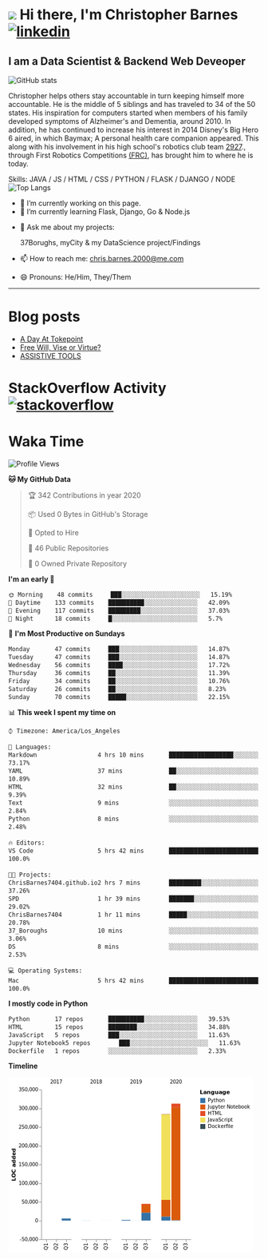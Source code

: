 # <img src="https://raw.githubusercontent.com/sidbelbase/sidbelbase/master/wave.gif" width="30px"> Hi there, I'm Christopher Barnes [<img src='https://cdn.jsdelivr.net/npm/simple-icons@3.0.1/icons/linkedin.svg' alt='linkedin' height='40'>](https://www.linkedin.com/in/chrisbarnes2000/)
<!-- [<img src='https://cdn.jsdelivr.net/npm/simple-icons@3.0.1/icons/instagram.svg' alt='instagram' height='40'>](https://www.instagram.com/dragon_dominant/)
[<img src='https://cdn.jsdelivr.net/npm/simple-icons@3.0.1/icons/twitter.svg' alt='twitter' height='40'>](https://twitter.com/Dragon_Dominant) -->

## I am a Data Scientist & Backend Web Deveoper

![GitHub stats](https://github-readme-stats.vercel.app/api?username=ChrisBarnes7404&show_icons=true&hide_title=true)

<!-- ![I am a Data Scientist](https://arturssmirnovs.github.io/github-profile-readme-generator/images/banner.png) -->

Christopher helps others stay accountable in turn keeping himself more accountable. He is the middle of 5 siblings and has traveled to 34 of the 50 states. His inspiration for computers started when members of his family developed symptoms of Alzheimer's and Dementia, around 2010. In addition, he has continued to increase his interest in 2014 Disney's Big Hero 6 aired, in which Baymax; A personal health care companion appeared. This along with his involvement in his high school's robotics club team [2927](https://frc-events.firstinspires.org/team/2927)., through First Robotics Competitions [(FRC)](https://www.firstinspires.org/robotics/frc), has brought him to where he is today.

Skills: JAVA / JS / HTML / CSS / PYTHON / FLASK / DJANGO / NODE
![Top Langs](https://github-readme-stats.vercel.app/api/top-langs/?username=ChrisBarnes7404&layout=compact)

- 🔭 I’m currently working on this page.
- 🌱 I’m currently learning Flask, Django, Go & Node.js
<!-- - 👯 I’m looking to collaborate on -  -->
<!-- - 🤔 I’m looking for help with -  -->
- 💬 Ask me about my projects:

    37Borughs, myCity & my DataScience project/Findings
- 📫 How to reach me: chris.barnes.2000@me.com
- 😄 Pronouns: He/Him, They/Them
<!-- - ⚡ Fun fact: -  -->

---

<!-- ![Profile views](https://gpvc.arturio.dev/ChrisBarnes7404) -->

# Blog posts
<!-- BLOG-POST-LIST:START -->
- [A Day At Tokepoint](https://medium.com/@christopher.barnes/a-day-at-tokepoint-f8e7b2aec53d?source=rss-1448bbd2ea82------2)
- [Free Will, Vise or Virtue?](https://medium.com/@christopher.barnes/free-will-vise-or-virtue-ca3b54a37d9?source=rss-1448bbd2ea82------2)
- [ASSISTIVE TOOLS](https://medium.com/@christopher.barnes/assistive-tools-5910f4623b15?source=rss-1448bbd2ea82------2)
<!-- BLOG-POST-LIST:END -->

# StackOverflow Activity [<img src='https://cdn.jsdelivr.net/npm/simple-icons@3.0.1/icons/stackoverflow.svg' alt='stackoverflow' height='40'>](https://stackoverflow.com/users/13986242)
<!-- STACKOVERFLOW:START -->
<!-- STACKOVERFLOW:END -->

# Waka Time
<!--START_SECTION:waka-->
![Profile Views](http://img.shields.io/badge/Profile%20Views-82-blue)

**🐱 My GitHub Data** 

> 🏆 342 Contributions in year 2020
 > 
> 📦 Used 0 Bytes in GitHub's Storage 
 > 
> 💼 Opted to Hire
 > 
> 📜 46 Public Repositories 
 > 
> 🔑 0 Owned Private Repository 
 > 
**I'm an early 🐤** 

```text
🌞 Morning    48 commits     ███░░░░░░░░░░░░░░░░░░░░░░   15.19% 
🌆 Daytime    133 commits    ██████████░░░░░░░░░░░░░░░   42.09% 
🌃 Evening    117 commits    █████████░░░░░░░░░░░░░░░░   37.03% 
🌙 Night      18 commits     █░░░░░░░░░░░░░░░░░░░░░░░░   5.7%

```
📅 **I'm Most Productive on Sundays** 

```text
Monday       47 commits     ███░░░░░░░░░░░░░░░░░░░░░░   14.87% 
Tuesday      47 commits     ███░░░░░░░░░░░░░░░░░░░░░░   14.87% 
Wednesday    56 commits     ████░░░░░░░░░░░░░░░░░░░░░   17.72% 
Thursday     36 commits     ██░░░░░░░░░░░░░░░░░░░░░░░   11.39% 
Friday       34 commits     ██░░░░░░░░░░░░░░░░░░░░░░░   10.76% 
Saturday     26 commits     ██░░░░░░░░░░░░░░░░░░░░░░░   8.23% 
Sunday       70 commits     █████░░░░░░░░░░░░░░░░░░░░   22.15%

```


📊 **This week I spent my time on** 

```text
⌚︎ Timezone: America/Los_Angeles

💬 Languages: 
Markdown                 4 hrs 10 mins       ██████████████████░░░░░░░   73.17% 
YAML                     37 mins             ██░░░░░░░░░░░░░░░░░░░░░░░   10.89% 
HTML                     32 mins             ██░░░░░░░░░░░░░░░░░░░░░░░   9.39% 
Text                     9 mins              ░░░░░░░░░░░░░░░░░░░░░░░░░   2.84% 
Python                   8 mins              ░░░░░░░░░░░░░░░░░░░░░░░░░   2.48%

🔥 Editors: 
VS Code                  5 hrs 42 mins       █████████████████████████   100.0%

🐱‍💻 Projects: 
ChrisBarnes7404.github.io2 hrs 7 mins        █████████░░░░░░░░░░░░░░░░   37.26% 
SPD                      1 hr 39 mins        ███████░░░░░░░░░░░░░░░░░░   29.02% 
ChrisBarnes7404          1 hr 11 mins        █████░░░░░░░░░░░░░░░░░░░░   20.78% 
37_Boroughs              10 mins             ░░░░░░░░░░░░░░░░░░░░░░░░░   3.06% 
DS                       8 mins              ░░░░░░░░░░░░░░░░░░░░░░░░░   2.53%

💻 Operating Systems: 
Mac                      5 hrs 42 mins       █████████████████████████   100.0%

```

**I mostly code in Python** 

```text
Python       17 repos       ██████████░░░░░░░░░░░░░░░   39.53% 
HTML         15 repos       ████████░░░░░░░░░░░░░░░░░   34.88% 
JavaScript   5 repos        ███░░░░░░░░░░░░░░░░░░░░░░   11.63% 
Jupyter Notebook5 repos        ███░░░░░░░░░░░░░░░░░░░░░░   11.63% 
Dockerfile   1 repos        ░░░░░░░░░░░░░░░░░░░░░░░░░   2.33%

```


**Timeline**

![Chart not found](https://github.com/ChrisBarnes7404/ChrisBarnes7404/blob/master/charts/bar_graph.png) 


<!--END_SECTION:waka-->

<!-- ### Readme inspiration from

[<img align="left" src="https://github-readme-stats.vercel.app/api/pin/?username=arturssmirnovs&repo=github-profile-readme-generator" />
](https://github.com/arturssmirnovs/github-profile-readme-generator)

[<img src="https://github-readme-stats.vercel.app/api/pin/?username=anuraghazra&repo=github-readme-stats" />
](https://github.com/anuraghazra/github-readme-stats)

<br>

[<img align="left" src="https://github-readme-stats.vercel.app/api/pin/?username=gautamkrishnar&repo=blog-post-workflow" />
](https://github.com/gautamkrishnar/blog-post-workflow)

[<img src="https://github-readme-stats.vercel.app/api/pin/?username=anmol098&repo=waka-readme-stats" />
](https://github.com/anmol098/waka-readme-stats)

<br>

[<img align="left" src="https://github-readme-stats.vercel.app/api/pin/?username=avinal&repo=Profile-Readme-WakaTime" />
](https://github.com/avinal/Profile-Readme-WakaTime)

-->
